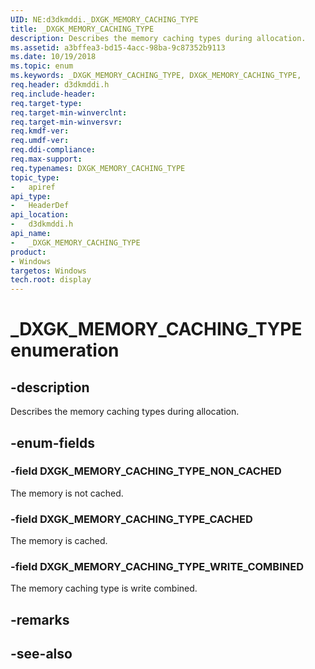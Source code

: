```yaml
---
UID: NE:d3dkmddi._DXGK_MEMORY_CACHING_TYPE
title: _DXGK_MEMORY_CACHING_TYPE
description: Describes the memory caching types during allocation.
ms.assetid: a3bffea3-bd15-4acc-98ba-9c87352b9113
ms.date: 10/19/2018
ms.topic: enum
ms.keywords: _DXGK_MEMORY_CACHING_TYPE, DXGK_MEMORY_CACHING_TYPE,
req.header: d3dkmddi.h
req.include-header:
req.target-type:
req.target-min-winverclnt:
req.target-min-winversvr:
req.kmdf-ver:
req.umdf-ver:
req.ddi-compliance:
req.max-support:
req.typenames: DXGK_MEMORY_CACHING_TYPE
topic_type:
-	apiref
api_type:
-	HeaderDef
api_location:
-	d3dkmddi.h
api_name:
-	_DXGK_MEMORY_CACHING_TYPE
product: 
- Windows
targetos: Windows
tech.root: display
---
```


# _DXGK_MEMORY_CACHING_TYPE enumeration

## -description

Describes the memory caching types during allocation.

## -enum-fields

### -field DXGK_MEMORY_CACHING_TYPE_NON_CACHED

The memory is not cached.

### -field DXGK_MEMORY_CACHING_TYPE_CACHED

The memory is cached.

### -field DXGK_MEMORY_CACHING_TYPE_WRITE_COMBINED

The memory caching type is write combined.

## -remarks

## -see-also
